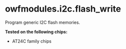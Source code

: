 # owfmodules.i2c.flash_write

Program generic I2C flash memories.

**Tested on the following chips:**

* AT24C family chips